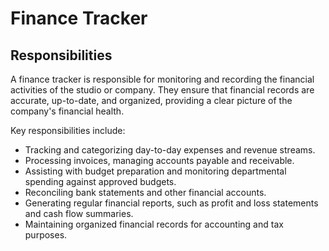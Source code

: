 # Finance Tracker

## Responsibilities

A finance tracker is responsible for monitoring and recording the financial activities of the studio or company. They ensure that financial records are accurate, up-to-date, and organized, providing a clear picture of the company's financial health.

Key responsibilities include:

- Tracking and categorizing day-to-day expenses and revenue streams.
- Processing invoices, managing accounts payable and receivable.
- Assisting with budget preparation and monitoring departmental spending against approved budgets.
- Reconciling bank statements and other financial accounts.
- Generating regular financial reports, such as profit and loss statements and cash flow summaries.
- Maintaining organized financial records for accounting and tax purposes.
